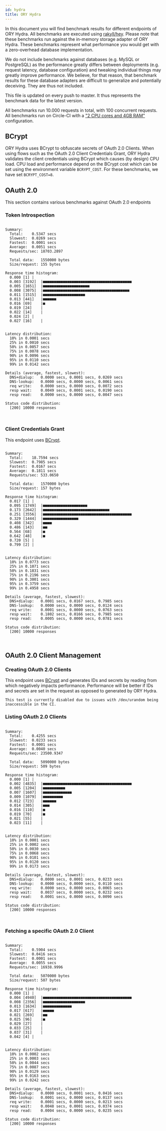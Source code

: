 ```yaml
---
id: hydra
title: ORY Hydra
---
```


In this document you will find benchmark results for different endpoints of ORY Hydra. All benchmarks are executed
using [rakyll/hey](https://github.com/rakyll/hey). Please note that these benchmarks run against the in-memory storage
adapter of ORY Hydra. These benchmarks represent what performance you would get with a zero-overhead database implementation.

We do not include benchmarks against databases (e.g. MySQL or PostgreSQL) as the performance greatly differs between
deployments (e.g. request latency, database configuration) and tweaking individual things may greatly improve performance.
We believe, for that reason, that benchmark results for these database adapters are difficult to generalize and potentially
deceiving. They are thus not included.

This file is updated on every push to master. It thus represents the benchmark data for the latest version.

All benchmarks run 10.000 requests in total, with 100 concurrent requests. All benchmarks run on Circle-CI with a
["2 CPU cores and 4GB RAM"](https://support.circleci.com/hc/en-us/articles/360000489307-Why-do-my-tests-take-longer-to-run-on-CircleCI-than-locally-)
configuration.

## BCrypt

ORY Hydra uses BCrypt to obfuscate secrets of OAuth 2.0 Clients. When using flows such as the OAuth 2.0 Client Credentials
Grant, ORY Hydra validates the client credentials using BCrypt which causes (by design) CPU load. CPU load and performance
depend on the BCrypt cost which can be set using the environment variable `BCRYPT_COST`. For these benchmarks,
we have set `BCRYPT_COST=8`.

## OAuth 2.0

This section contains various benchmarks against OAuth 2.0 endpoints

### Token Introspection

```

Summary:
  Total:	0.5347 secs
  Slowest:	0.0269 secs
  Fastest:	0.0001 secs
  Average:	0.0051 secs
  Requests/sec:	18703.2897
  
  Total data:	1550000 bytes
  Size/request:	155 bytes

Response time histogram:
  0.000 [1]	|
  0.003 [3192]	|■■■■■■■■■■■■■■■■■■■■■■■■■■■■■■■■■■■■■■■■
  0.005 [1651]	|■■■■■■■■■■■■■■■■■■■■■
  0.008 [3075]	|■■■■■■■■■■■■■■■■■■■■■■■■■■■■■■■■■■■■■■■
  0.011 [1515]	|■■■■■■■■■■■■■■■■■■■
  0.013 [441]	|■■■■■■
  0.016 [69]	|■
  0.019 [24]	|
  0.022 [14]	|
  0.024 [2]	|
  0.027 [16]	|


Latency distribution:
  10% in 0.0001 secs
  25% in 0.0010 secs
  50% in 0.0057 secs
  75% in 0.0078 secs
  90% in 0.0096 secs
  95% in 0.0110 secs
  99% in 0.0142 secs

Details (average, fastest, slowest):
  DNS+dialup:	0.0000 secs, 0.0001 secs, 0.0269 secs
  DNS-lookup:	0.0000 secs, 0.0000 secs, 0.0061 secs
  req write:	0.0000 secs, 0.0000 secs, 0.0072 secs
  resp wait:	0.0049 secs, 0.0001 secs, 0.0190 secs
  resp read:	0.0000 secs, 0.0000 secs, 0.0047 secs

Status code distribution:
  [200]	10000 responses



```

### Client Credentials Grant

This endpoint uses [BCrypt](#bcrypt).

```

Summary:
  Total:	18.7594 secs
  Slowest:	0.7985 secs
  Fastest:	0.0167 secs
  Average:	0.1811 secs
  Requests/sec:	533.0650
  
  Total data:	1570000 bytes
  Size/request:	157 bytes

Response time histogram:
  0.017 [1]	|
  0.095 [1749]	|■■■■■■■■■■■■■■■■■■■■
  0.173 [2642]	|■■■■■■■■■■■■■■■■■■■■■■■■■■■■■■
  0.251 [3556]	|■■■■■■■■■■■■■■■■■■■■■■■■■■■■■■■■■■■■■■■■
  0.329 [1444]	|■■■■■■■■■■■■■■■■
  0.408 [342]	|■■■■
  0.486 [143]	|■■
  0.564 [68]	|■
  0.642 [48]	|■
  0.720 [5]	|
  0.799 [2]	|


Latency distribution:
  10% in 0.0773 secs
  25% in 0.1071 secs
  50% in 0.1831 secs
  75% in 0.2196 secs
  90% in 0.3001 secs
  95% in 0.3759 secs
  99% in 0.4958 secs

Details (average, fastest, slowest):
  DNS+dialup:	0.0001 secs, 0.0167 secs, 0.7985 secs
  DNS-lookup:	0.0000 secs, 0.0000 secs, 0.0124 secs
  req write:	0.0001 secs, 0.0000 secs, 0.0763 secs
  resp wait:	0.1802 secs, 0.0166 secs, 0.7985 secs
  resp read:	0.0005 secs, 0.0000 secs, 0.0781 secs

Status code distribution:
  [200]	10000 responses



```

## OAuth 2.0 Client Management

### Creating OAuth 2.0 Clients

This endpoint uses [BCrypt](#bcrypt) and generates IDs and secrets by reading from  which negatively impacts
performance. Performance will be better if IDs and secrets are set in the request as opposed to generated by ORY Hydra.

```
This test is currently disabled due to issues with /dev/urandom being inaccessible in the CI.
```

### Listing OAuth 2.0 Clients

```

Summary:
  Total:	0.4255 secs
  Slowest:	0.0233 secs
  Fastest:	0.0001 secs
  Average:	0.0040 secs
  Requests/sec:	23500.9347
  
  Total data:	5090000 bytes
  Size/request:	509 bytes

Response time histogram:
  0.000 [1]	|
  0.002 [4835]	|■■■■■■■■■■■■■■■■■■■■■■■■■■■■■■■■■■■■■■■■
  0.005 [1204]	|■■■■■■■■■■
  0.007 [1607]	|■■■■■■■■■■■■■
  0.009 [1079]	|■■■■■■■■■
  0.012 [723]	|■■■■■■
  0.014 [305]	|■■■
  0.016 [110]	|■
  0.019 [70]	|■
  0.021 [55]	|
  0.023 [11]	|


Latency distribution:
  10% in 0.0001 secs
  25% in 0.0002 secs
  50% in 0.0030 secs
  75% in 0.0068 secs
  90% in 0.0101 secs
  95% in 0.0120 secs
  99% in 0.0173 secs

Details (average, fastest, slowest):
  DNS+dialup:	0.0000 secs, 0.0001 secs, 0.0233 secs
  DNS-lookup:	0.0000 secs, 0.0000 secs, 0.0110 secs
  req write:	0.0000 secs, 0.0000 secs, 0.0065 secs
  resp wait:	0.0037 secs, 0.0000 secs, 0.0232 secs
  resp read:	0.0001 secs, 0.0000 secs, 0.0090 secs

Status code distribution:
  [200]	10000 responses



```

### Fetching a specific OAuth 2.0 Client

```

Summary:
  Total:	0.5904 secs
  Slowest:	0.0416 secs
  Fastest:	0.0001 secs
  Average:	0.0055 secs
  Requests/sec:	16938.9996
  
  Total data:	5070000 bytes
  Size/request:	507 bytes

Response time histogram:
  0.000 [1]	|
  0.004 [4940]	|■■■■■■■■■■■■■■■■■■■■■■■■■■■■■■■■■■■■■■■■
  0.008 [2356]	|■■■■■■■■■■■■■■■■■■■
  0.013 [1634]	|■■■■■■■■■■■■■
  0.017 [617]	|■■■■■
  0.021 [269]	|■■
  0.025 [96]	|■
  0.029 [27]	|
  0.033 [25]	|
  0.037 [31]	|
  0.042 [4]	|


Latency distribution:
  10% in 0.0002 secs
  25% in 0.0003 secs
  50% in 0.0044 secs
  75% in 0.0087 secs
  90% in 0.0129 secs
  95% in 0.0163 secs
  99% in 0.0242 secs

Details (average, fastest, slowest):
  DNS+dialup:	0.0000 secs, 0.0001 secs, 0.0416 secs
  DNS-lookup:	0.0001 secs, 0.0000 secs, 0.0137 secs
  req write:	0.0001 secs, 0.0000 secs, 0.0213 secs
  resp wait:	0.0048 secs, 0.0001 secs, 0.0374 secs
  resp read:	0.0004 secs, 0.0000 secs, 0.0235 secs

Status code distribution:
  [200]	10000 responses



```
